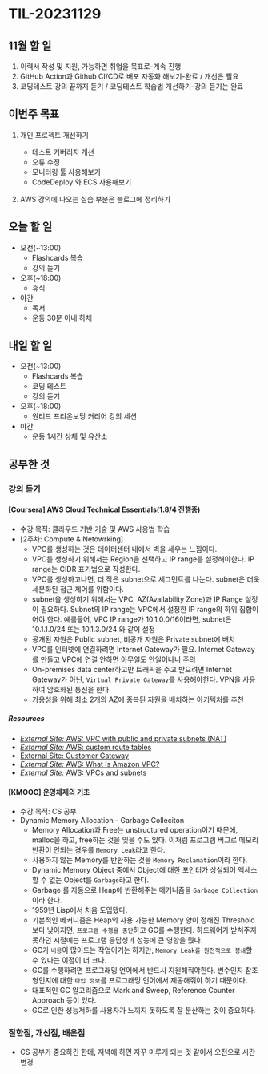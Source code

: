 # TIL-20231129

## 11월 할 일

1. 이력서 작성 및 지원, 가능하면 취업을 목표로-계속 진행
2. GitHub Action과 Github CI/CD로 배포 자동화 해보기-완료 / 개선은 필요
3. 코딩테스트 강의 끝까지 듣기 / 코딩테스트 학습법 개선하기-강의 듣기는 완료

## 이번주 목표

1. 개인 프로젝트 개선하기
  
   - 테스트 커버리지 개선
   - 오류 수정
   - 모니터링 툴 사용해보기
   - CodeDeploy 와 ECS 사용해보기

2. AWS 강의에 나오는 실습 부분은 블로그에 정리하기

## 오늘 할 일

- 오전(~13:00)
  - Flashcards 복습
  - 강의 듣기
- 오후(~18:00)
  - 휴식
- 야간
  - 독서
  - 운동 30분 이내 하체

## 내일 할 일

- 오전(~13:00)
  - Flashcards 복습
  - 코딩 테스트
  - 강의 듣기
- 오후(~18:00)
  - 원티드 프리온보딩 커리어 강의 세션
- 야간
  - 운동 1시간 상체 및 유산소

## 공부한 것

### 강의 듣기

#### [Coursera] AWS Cloud Technical Essentials(1.8/4 진행중)

- 수강 목적: 클라우드 기반 기술 및 AWS 사용법 학습
- [2주차: Compute & Netowrking]
  - VPC를 생성하는 것은 데이터센터 내에서 벽을 세우는 느낌이다.
  - VPC를 생성하기 위해서는 Region을 선택하고 IP range를 설정해야한다. IP range는 CIDR 표기법으로 작성한다.
  - VPC를 생성하고나면, 더 작은 subnet으로 세그먼트를 나눈다. subnet은 더욱 세분화된 접근 제어를 위함이다.
  - subnet을 생성하기 위해서는 VPC, AZ(Availability Zone)과 IP Range 설정이 필요하다. Subnet의 IP range는 VPC에서 설정한 IP range의 하위 집합이어야 한다. 예를들어, VPC IP range가 10.1.0.0/16이라면, subnet은 10.1.1.0/24 또는 10.1.3.0/24 와 같이 설정
  - 공개된 자원은 Public subnet, 비공개 자원은 Private subnet에 배치
  - VPC를 인터넷에 연결하려면 Internet Gateway가 필요. Internet Gateway를 만들고 VPC에 연결 안하면 아무일도 안일어나니 주의
  - On-premises data center하고만 트래픽을 주고 받으려면 Internet Gateway가 아닌, `Virtual Private Gateway`를 사용해야한다. VPN을 사용하여 암호화된 통신을 한다.
  - 가용성을 위해 최소 2개의 AZ에 중복된 자원을 배치하는 아키텍처를 추천

##### Resources

- [_External Site:_ AWS: VPC with public and private subnets (NAT)](https://docs.aws.amazon.com/vpc/latest/userguide/VPC_Scenario2.html)
- [_External Site:_ AWS: custom route tables](https://docs.aws.amazon.com/vpc/latest/userguide/VPC_Route_Tables.html#CustomRouteTables)
- [External Site: Customer Gateway](https://docs.aws.amazon.com/vpn/latest/s2svpn/how_it_works.html#CustomerGateway)
- [_External Site:_ AWS: What Is Amazon VPC?](https://docs.aws.amazon.com/vpc/latest/userguide/what-is-amazon-vpc.html)
- [_External Site:_ AWS: VPCs and subnets](https://docs.aws.amazon.com/vpc/latest/userguide/VPC_Subnets.html)

#### [KMOOC] 운영체제의 기초

- 수강 목적: CS 공부
- Dynamic Memory Allocation - Garbage Colleciton
  - Memory Allocation과 Free는 unstructured operation이기 때문에, malloc을 하고, free하는 것을 잊을 수도 있다. 이처럼 프로그램 버그로 메모리 반환이 안되는 경우를 `Memory Leak`라고 한다.
  - 사용하지 않는 Memory를 반환하는 것을 `Memory Reclamation`이라 한다.
  - Dynamic Memory Object 중에서 Object에 대한 포인터가 상실되어 액세스할 수 없는 Object를 `Garbage`라고 한다.
  - Garbage 를 자동으로 Heap에 반환해주는 메커니즘을 `Garbage Collection`이라 한다.
  - 1959년 Lisp에서 처음 도입됐다.
  - 기본적인 메커니즘은 Heap의 사용 가능한 Memory 양이 정해진 Threshold 보다 낮아지면, `프로그램 수행을 중단`하고 GC를 수행한다. 하드웨어가 받쳐주지 못하던 시절에는 프로그램 응답성과 성능에 큰 영향을 줬다.
  - GC가 `비용`이 많이드는 작업이기는 하지만, `Memory Leak를 원천적으로 봉쇄`할 수 있다는 이점이 더 크다.
  - GC를 수행하려면 프로그래밍 언어에서 반드시 지원해줘야한다. 변수인지 참조형인지에 대한 `타입 정보`를 프로그래밍 언어에서 제공해줘야 하기 때문이다.
  - 대표적인 GC 알고리즘으로 Mark and Sweep, Reference Counter Approach 등이 있다.
  - GC로 인한 성능저하를 사용자가 느끼지 못하도록 잘 분산하는 것이 중요하다.

### 잘한점, 개선점, 배운점

- CS 공부가 중요하긴 한데, 저녁에 하면 자꾸 미루게 되는 것 같아서 오전으로 시간 변경
